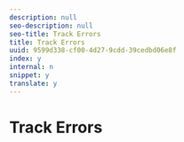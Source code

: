 ```yaml
---
description: null
seo-description: null
seo-title: Track Errors
title: Track Errors
uuid: 9599d338-cf00-4d27-9cdd-39cedbd06e8f
index: y
internal: n
snippet: y
translate: y
---
```


# Track Errors

